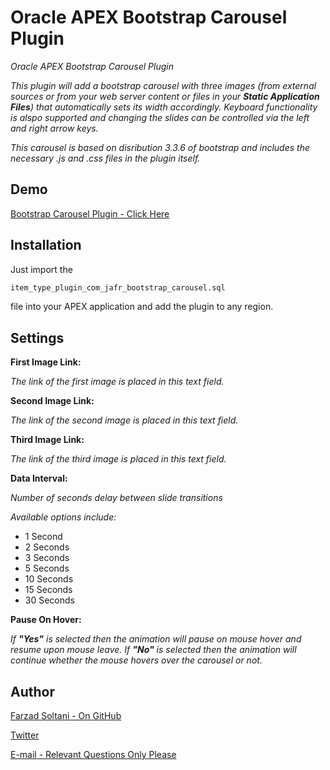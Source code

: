 # Oracle APEX Bootstrap Carousel Plugin
_Oracle APEX Bootstrap Carousel Plugin_

_This plugin will add a bootstrap carousel with three images (from external sources or from your web server content or files in your **Static Application Files**) that automatically sets its width accordingly. Keyboard functionality is alspo supported and changing the slides can be controlled via the left and right arrow keys._

_This carousel is based on disribution 3.3.6 of bootstrap and includes the necessary .js and .css files in the plugin itself._

## Demo
[Bootstrap Carousel Plugin - Click Here](https://apex.oracle.com/pls/apex/f?p=48547:1)

## Installation
Just import the 
```html
item_type_plugin_com_jafr_bootstrap_carousel.sql
```
file into your APEX application and add the plugin to any region.

## Settings

**First Image Link:**

_The link of the first image is placed in this text field._


**Second Image Link:**

_The link of the second image is placed in this text field._


**Third Image Link:**

_The link of the third image is placed in this text field._


**Data Interval:**

_Number of seconds delay between slide transitions_

_Available options include:_

* 1 Second
* 2 Seconds
* 3 Seconds
* 5 Seconds
* 10 Seconds
* 15 Seconds
* 30 Seconds

**Pause On Hover:**

_If **"Yes"** is selected then the animation will pause on mouse hover and resume upon mouse leave. If **"No"** is selected then the animation will continue whether the mouse hovers over the carousel or not._
## Author

[Farzad Soltani - On GitHub](https://github.com/farzadso)

[Twitter](https://www.twitter.com/FarzadSo)

[E-mail - Relevant Questions Only Please](mailto:farzad.au@gmail.com)
